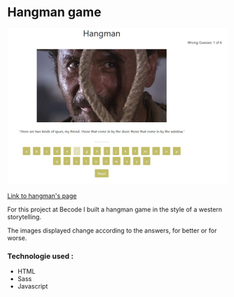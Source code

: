 # Hangman game

![hangman Storytelling](./hangman.jpg)

[Link to hangman's page](https://jcbrognez.github.io/hangman/)

For this project at Becode I built a hangman game in the style of a western storytelling.

The images displayed change according to the answers, for better or for worse.

### Technologie used :
* HTML
* Sass
* Javascript
